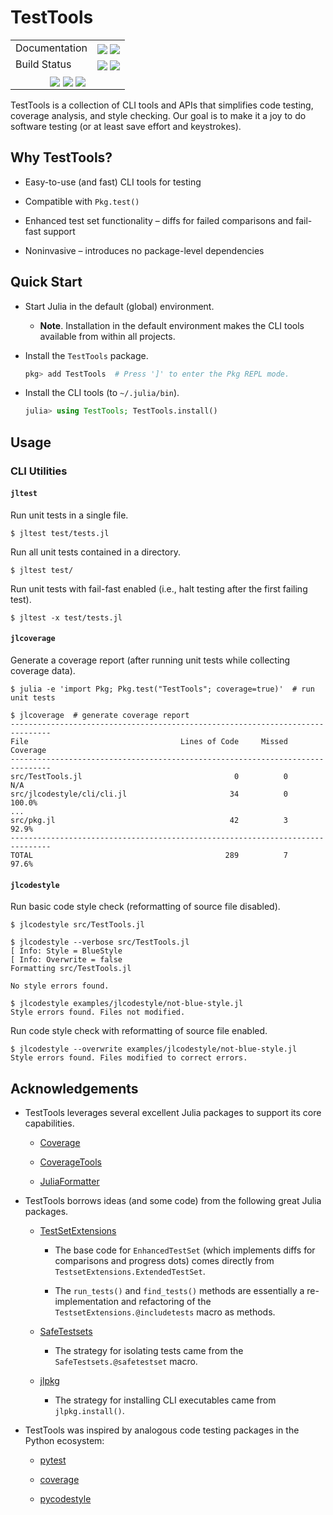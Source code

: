 # TestTools

[------------------------------------ BADGES: BEGIN ------------------------------------]: #

<table>
  <tr>
    <td>Documentation</td>
    <td>
      <a href="https://velexi-corporation.github.io/TestTools.jl/dev/"><img style="vertical-align: bottom;" src="https://img.shields.io/badge/docs-dev-blue.svg"/></a>
      <a href="https://velexi-corporation.github.io/TestTools.jl/stable/"><img style="vertical-align: bottom;" src="https://img.shields.io/badge/docs-stable-blue.svg"/></a>
    </td>
  </tr>

  <tr>
    <td>Build Status</td>
    <td>
      <a href="https://github.com/velexi-corporation/TestTools.jl/actions/workflows/CI.yml"><img style="vertical-align: bottom;" src="https://github.com/velexi-corporation/TestTools.jl/actions/workflows/CI.yml/badge.svg"/></a>
      <a href="https://codecov.io/gh/velexi-corporation/TestTools.jl"><img style="vertical-align: bottom;" src="https://codecov.io/gh/velexi-corporation/TestTools.jl/branch/main/graph/badge.svg?token=LW2DS0JUWF"/></a>
    </td>
  </tr>

  <!-- Miscellaneous Badges -->
  <tr>
    <td colspan=2 align="center">
      <a href="https://github.com/velexi-corporation/TestTools.jl/issues"><img style="vertical-align: bottom;" src="https://img.shields.io/badge/contributions-welcome-brightgreen.svg?style=flat"/></a>
      <a href="https://github.com/invenia/BlueStyle"><img style="vertical-align: bottom;" src="https://img.shields.io/badge/code%20style-blue-4495d1.svg"/></a>
      <a href="http://hits.dwyl.com/velexi/TestToolsjl"><img style="vertical-align: bottom;" src="https://hits.dwyl.com/velexi/TestToolsjl.svg?style=flat-square&show=unique"/></a>
    </td>
  </tr>
</table>

[------------------------------------- BADGES: END -------------------------------------]: #

TestTools is a collection of CLI tools and APIs that simplifies code testing, coverage
analysis, and style checking. Our goal is to make it a joy to do software testing (or at
least save effort and keystrokes).


## Why TestTools?

* Easy-to-use (and fast) CLI tools for testing

* Compatible with `Pkg.test()`

* Enhanced test set functionality – diffs for failed comparisons and fail-fast support

* Noninvasive – introduces no package-level dependencies

## Quick Start

* Start Julia in the default (global) environment.

  * __Note__. Installation in the default environment makes the CLI tools available from
    within all projects.

* Install the `TestTools` package.

  ```julia
  pkg> add TestTools  # Press ']' to enter the Pkg REPL mode.
  ```

* Install the CLI tools (to `~/.julia/bin`).

  ```julia
  julia> using TestTools; TestTools.install()
  ```

## Usage

### CLI Utilities

#### `jltest`

Run unit tests in a single file.

```shell
$ jltest test/tests.jl
```

Run all unit tests contained in a directory.

```shell
$ jltest test/
```

Run unit tests with fail-fast enabled (i.e., halt testing after the first failing test).

```shell
$ jltest -x test/tests.jl
```

#### `jlcoverage`

Generate a coverage report (after running unit tests while collecting coverage data).

```shell
$ julia -e 'import Pkg; Pkg.test("TestTools"; coverage=true)'  # run unit tests

$ jlcoverage  # generate coverage report
-------------------------------------------------------------------------------
File                                  Lines of Code     Missed   Coverage
-------------------------------------------------------------------------------
src/TestTools.jl                                  0          0        N/A
src/jlcodestyle/cli/cli.jl                       34          0     100.0%
...
src/pkg.jl                                       42          3      92.9%
-------------------------------------------------------------------------------
TOTAL                                           289          7      97.6%
```

#### `jlcodestyle`

Run basic code style check (reformatting of source file disabled).

```shell
$ jlcodestyle src/TestTools.jl

$ jlcodestyle --verbose src/TestTools.jl
[ Info: Style = BlueStyle
[ Info: Overwrite = false
Formatting src/TestTools.jl

No style errors found.

$ jlcodestyle examples/jlcodestyle/not-blue-style.jl
Style errors found. Files not modified.
```

Run code style check with reformatting of source file enabled.

```shell
$ jlcodestyle --overwrite examples/jlcodestyle/not-blue-style.jl
Style errors found. Files modified to correct errors.
```

## Acknowledgements

* TestTools leverages several excellent Julia packages to support its core capabilities.

  * [Coverage](https://github.com/JuliaCI/Coverage.jl)

  * [CoverageTools](https://github.com/JuliaCI/CoverageTools.jl)

  * [JuliaFormatter](https://github.com/domluna/JuliaFormatter.jl)

* TestTools borrows ideas (and some code) from the following great Julia packages.

  * [TestSetExtensions](https://github.com/ssfrr/TestSetExtensions.jl)

    * The base code for `EnhancedTestSet` (which implements diffs for comparisons and
      progress dots) comes directly from `TestsetExtensions.ExtendedTestSet`.

    * The `run_tests()` and `find_tests()` methods are essentially a re-implementation
      and refactoring of the `TestsetExtensions.@includetests` macro as methods.

  * [SafeTestsets](https://github.com/YingboMa/SafeTestsets.jl)

    * The strategy for isolating tests came from the `SafeTestsets.@safetestset` macro.

  * [jlpkg](https://github.com/fredrikekre/jlpkg)

    * The strategy for installing CLI executables came from `jlpkg.install()`.

* TestTools was inspired by analogous code testing packages in the Python ecosystem:

  * [pytest](https://docs.pytest.org/en/latest/)

  * [coverage](https://coverage.readthedocs.io/en/latest/)

  * [pycodestyle](https://pycodestyle.pycqa.org/en/latest/)
